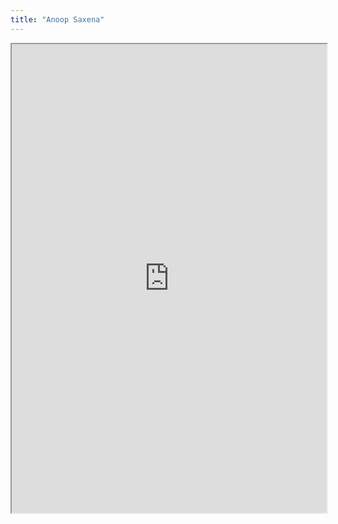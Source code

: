 ```yaml
---
title: "Anoop Saxena"
---
```




<iframe height="750" width="100%" src="https://ewelton.github.io/ktest/wiki.html#Anoop%20Saxena"></iframe>
